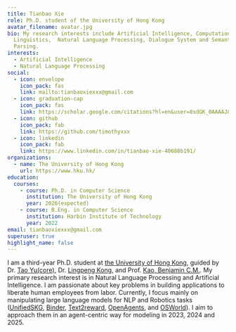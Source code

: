```yaml
---
title: Tianbao Xie
role: Ph.D. student of the University of Hong Kong
avatar_filename: avatar.jpg
bio: My research interests include Artificial Intelligence, Computational
  Linguistics,  Natural Language Processing, Dialogue System and Semantic
  Parsing.
interests:
  - Artificial Intelligence
  - Natural Language Processing
social:
  - icon: envelope
    icon_pack: fas
    link: mailto:tianbaoxiexxx@gmail.com
  - icon: graduation-cap
    icon_pack: fas
    link: https://scholar.google.com/citations?hl=en&user=8sdGK_0AAAAJ&view_op=list_works&sortby=pubdate
  - icon: github
    icon_pack: fab
    link: https://github.com/timothyxxx
  - icon: linkedin
    icon_pack: fab
    link: https://www.linkedin.com/in/tianbao-xie-40688b191/
organizations:
  - name: The University of Hong Kong
    url: https://www.hku.hk/
education:
  courses:
    - course: Ph.D. in Computer Science
      institution: The University of Hong Kong
      year: 2026(expected)
    - course: B.Eng. in Computer Science
      institution: Harbin Institute of Technology
      year: 2022
email: tianbaoxiexxx@gmail.com
superuser: true
highlight_name: false
---
```



I am a third-year Ph.D. student at [the University of Hong Kong](https://www.hku.hk/), guided by Dr. [Tao Yu(core)](https://taoyds.github.io/), Dr. [Lingpeng Kong](https://ikekonglp.github.io/), and Prof. [Kao, Benjamin C.M.](https://scholar.google.com.hk/citations?user=TwSParMAAAAJ&hl=en). My primary research interest is in Natural Language Processing and Artificial Intelligence. I am passionate about key problems in building applications to liberate human employees from labor. Currently, I focus mainly on manipulating large language models for NLP and Robotics tasks ([UnifiedSKG](https://github.com/HKUNLP/UnifiedSKG), [Binder](https://lm-code-binder.github.io/), [Text2reward](https://text-to-reward.github.io/), [OpenAgents](https://github.com/xlang-ai/openagents), and [OSWorld](https://os-world.github.io/)). I aim to approach them in an agent-centric way for modeling in 2023, 2024 and 2025.